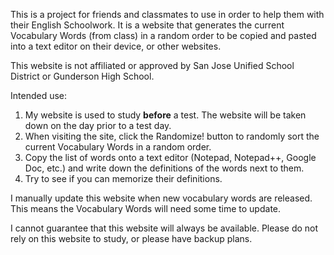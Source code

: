 This is a project for friends and classmates to use in order to help them with their English Schoolwork. It is a website that generates
the current Vocabulary Words (from class) in a random order to be copied and pasted into a text editor on their device, or other websites.

This website is not affiliated or approved by San Jose Unified School District or Gunderson High School.

Intended use:
1. My website is used to study **before** a test. The website will be taken down on the day prior to a test day.
2. When visiting the site, click the Randomize! button to randomly sort the current Vocabulary Words in a random order.
3. Copy the list of words onto a text editor (Notepad, Notepad++, Google Doc, etc.) and write down the definitions of the words next to them.
4. Try to see if you can memorize their definitions.

I manually update this website when new vocabulary words are released. This means the Vocabulary Words will need some time to update.

I cannot guarantee that this website will always be available. Please do not rely on this website to study, or please have backup plans.